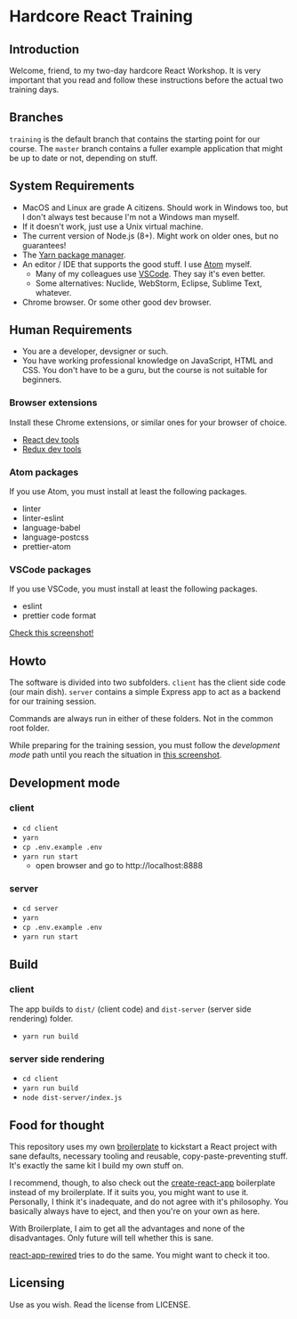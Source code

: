 # Hardcore React Training

## Introduction

Welcome, friend, to my two-day hardcore React Workshop. It is very important
that you read and follow these instructions before the actual two training days.

## Branches

`training` is the default branch that contains the starting point for
our course. The `master` branch contains a fuller example application that might be
up to date or not, depending on stuff.

## System Requirements

- MacOS and Linux are grade A citizens. Should work in Windows too, but I don't
  always test because I'm not a Windows man myself.
- If it doesn't work, just use a Unix virtual machine.
- The current version of Node.js (8+). Might work on older ones, but no guarantees!
- The [Yarn package manager](https://yarnpkg.com).
- An editor / IDE that supports the good stuff. I use [Atom](https://atom.io/)
  myself.
  - Many of my colleagues use [VSCode](https://code.visualstudio.com/). They say it's even better.
  - Some alternatives: Nuclide, WebStorm, Eclipse, Sublime Text, whatever.
- Chrome browser. Or some other good dev browser.

## Human Requirements

- You are a developer, devsigner or such.
- You have working professional knowledge on JavaScript, HTML and CSS. You don't have to be a guru,
  but the course is not suitable for beginners.

### Browser extensions

Install these Chrome extensions, or similar ones for your browser of choice.

- [React dev tools](https://chrome.google.com/webstore/detail/react-developer-tools/fmkadmapgofadopljbjfkapdkoienihi)
- [Redux dev tools](https://chrome.google.com/webstore/detail/redux-devtools/lmhkpmbekcpmknklioeibfkpmmfibljd)

### Atom packages

If you use Atom, you must install at least the following packages.

- linter
- linter-eslint
- language-babel
- language-postcss
- prettier-atom

### VSCode packages

If you use VSCode, you must install at least the following packages.

- eslint
- prettier code format

[Check this screenshot!](https://www.dropbox.com/s/mujeklatlr30ciy/Screenshot%202018-07-30%2013.39.07.png?dl=0)

## Howto

The software is divided into two subfolders. `client` has the client side
code (our main dish). `server` contains a simple Express app to act as
a backend for our training session.

Commands are always run in either of these folders. Not in the common
root folder.

While preparing for the training session, you must follow the _development mode_ path
until you reach the situation in [this screenshot](https://www.dropbox.com/s/seccmd5cgzd2xuj/Screenshot%202018-07-30%2013.44.02.png?dl=0).

## Development mode

### client

- `cd client`
- `yarn`
- `cp .env.example .env`
- `yarn run start`
  - open browser and go to http://localhost:8888

### server

- `cd server`
- `yarn`
- `cp .env.example .env`
- `yarn run start`

## Build

### client

The app builds to `dist/` (client code) and `dist-server` (server side rendering) folder.

- `yarn run build`

### server side rendering

- `cd client`
- `yarn run build`
- `node dist-server/index.js`

## Food for thought

This repository uses my own [broilerplate](https://github.com/pekkis/broilerplate)
to kickstart a React project with sane defaults, necessary tooling and reusable,
copy-paste-preventing stuff. It's exactly the same kit I build my own stuff on.

I recommend, though, to also check out the [create-react-app](https://github.com/facebookincubator/create-react-app) boilerplate
instead of my broilerplate. If it suits you, you might want to use it. Personally, I think it's inadequate, and do not agree with it's philosophy.
You basically always have to eject, and then you're on your own as here.

With Broilerplate, I aim to get all the advantages and none of the disadvantages.
Only future will tell whether this is sane.

[react-app-rewired](https://github.com/timarney/react-app-rewired) tries to
do the same. You might want to check it too.

## Licensing

Use as you wish. Read the license from LICENSE.
